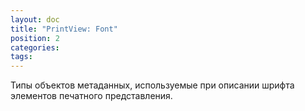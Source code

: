 ```yaml
---
layout: doc
title: "PrintView: Font"
position: 2
categories: 
tags: 
---
```


Типы объектов метаданных, используемые при описании шрифта элементов печатного представления.

    

  

   


